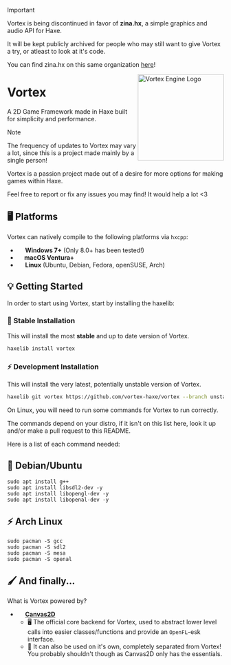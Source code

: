 > [!IMPORTANT]
> Vortex is being discontinued in favor of **zina.hx**, a simple graphics and audio API for Haxe.
> 
> It will be kept publicly archived for people who may still want to
> give Vortex a try, or atleast to look at it's code.
> 
> You can find zina.hx on this same organization [here](https://github.com/zina-framework/zina.hx)!

<img src="https://avatars.githubusercontent.com/u/146598504" alt="Vortex Engine Logo" align="right" width="200" height="200" />

# Vortex
A 2D Game Framework made in Haxe built for simplicity and performance.

> [!NOTE]
> The frequency of updates to Vortex may vary a lot, since this is
a project made mainly by a single person!
> 
> Vortex is a passion project made out of a desire for more options
for making games within Haxe.
> 
> Feel free to report or fix any issues you may find!
> It would help a lot <3

## 🖥️ Platforms
Vortex can natively compile to the following platforms via `hxcpp`:

- <img src="https://upload.wikimedia.org/wikipedia/commons/5/5f/Windows_logo_-_2012.svg" width="14" height="14" /> **Windows 7+** (Only 8.0+ has been tested!)
- <img src="https://upload.wikimedia.org/wikipedia/commons/1/1b/Apple_logo_grey.svg" width="12" height="14" /> **macOS Ventura+**
- <img src="https://upload.wikimedia.org/wikipedia/commons/3/35/Tux.svg" width="14" height="14" /> **Linux** (Ubuntu, Debian, Fedora, openSUSE, Arch)

## 💡 Getting Started
In order to start using Vortex, start by installing the haxelib:

### 🐌 Stable Installation
This will install the most **stable** and up to date version of Vortex.
```sh
haxelib install vortex
```

### ⚡ Development Installation
This will install the very latest, potentially unstable version of Vortex.
```sh
haxelib git vortex https://github.com/vortex-haxe/vortex --branch unstable
```

On Linux, you will need to run some commands for Vortex to run correctly.

The commands depend on your distro, if it isn't on this list here, look it up and/or make a pull request to this README.

Here is a list of each command needed:

## 🐌 Debian/Ubuntu
```
sudo apt install g++
sudo apt install libsdl2-dev -y
sudo apt install libopengl-dev -y
sudo apt install libopenal-dev -y
```

## ⚡ Arch Linux
```
sudo pacman -S gcc
sudo pacman -S sdl2
sudo pacman -S mesa
sudo pacman -S openal
```

## 🖌 And finally...
What is Vortex powered by?


- <img src="https://upload.wikimedia.org/wikipedia/commons/1/16/Simple_DirectMedia_Layer%2C_Logo.svg" width="14" height="14" /> **[Canvas2D](https://github.com/vortex-haxe/canvas2d)**
  - 🖥 The official core backend for Vortex, used to abstract lower level calls into easier classes/functions and provide an `OpenFL`-esk interface.
  - 🔆 It can also be used on it's own, completely separated from Vortex! You probably shouldn't though as Canvas2D only has the essentials.
